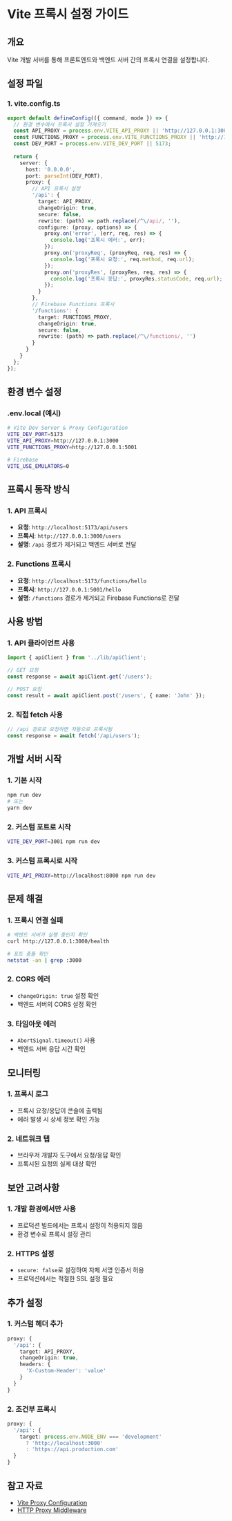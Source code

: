 # Vite 프록시 설정 가이드

## 개요
Vite 개발 서버를 통해 프론트엔드와 백엔드 서버 간의 프록시 연결을 설정합니다.

## 설정 파일

### 1. vite.config.ts
```typescript
export default defineConfig(({ command, mode }) => {
  // 환경 변수에서 프록시 설정 가져오기
  const API_PROXY = process.env.VITE_API_PROXY || 'http://127.0.0.1:3000';
  const FUNCTIONS_PROXY = process.env.VITE_FUNCTIONS_PROXY || 'http://127.0.0.1:5001';
  const DEV_PORT = process.env.VITE_DEV_PORT || 5173;
  
  return {
    server: {
      host: '0.0.0.0',
      port: parseInt(DEV_PORT),
      proxy: {
        // API 프록시 설정
        '/api': {
          target: API_PROXY,
          changeOrigin: true,
          secure: false,
          rewrite: (path) => path.replace(/^\/api/, ''),
          configure: (proxy, options) => {
            proxy.on('error', (err, req, res) => {
              console.log('프록시 에러:', err);
            });
            proxy.on('proxyReq', (proxyReq, req, res) => {
              console.log('프록시 요청:', req.method, req.url);
            });
            proxy.on('proxyRes', (proxyRes, req, res) => {
              console.log('프록시 응답:', proxyRes.statusCode, req.url);
            });
          }
        },
        // Firebase Functions 프록시
        '/functions': {
          target: FUNCTIONS_PROXY,
          changeOrigin: true,
          secure: false,
          rewrite: (path) => path.replace(/^\/functions/, '')
        }
      }
    }
  };
});
```

## 환경 변수 설정

### .env.local (예시)
```bash
# Vite Dev Server & Proxy Configuration
VITE_DEV_PORT=5173
VITE_API_PROXY=http://127.0.0.1:3000
VITE_FUNCTIONS_PROXY=http://127.0.0.1:5001

# Firebase
VITE_USE_EMULATORS=0
```

## 프록시 동작 방식

### 1. API 프록시
- **요청**: `http://localhost:5173/api/users`
- **프록시**: `http://127.0.0.1:3000/users`
- **설명**: `/api` 경로가 제거되고 백엔드 서버로 전달

### 2. Functions 프록시
- **요청**: `http://localhost:5173/functions/hello`
- **프록시**: `http://127.0.0.1:5001/hello`
- **설명**: `/functions` 경로가 제거되고 Firebase Functions로 전달

## 사용 방법

### 1. API 클라이언트 사용
```typescript
import { apiClient } from '../lib/apiClient';

// GET 요청
const response = await apiClient.get('/users');

// POST 요청
const result = await apiClient.post('/users', { name: 'John' });
```

### 2. 직접 fetch 사용
```typescript
// /api 경로로 요청하면 자동으로 프록시됨
const response = await fetch('/api/users');
```

## 개발 서버 시작

### 1. 기본 시작
```bash
npm run dev
# 또는
yarn dev
```

### 2. 커스텀 포트로 시작
```bash
VITE_DEV_PORT=3001 npm run dev
```

### 3. 커스텀 프록시로 시작
```bash
VITE_API_PROXY=http://localhost:8000 npm run dev
```

## 문제 해결

### 1. 프록시 연결 실패
```bash
# 백엔드 서버가 실행 중인지 확인
curl http://127.0.0.1:3000/health

# 포트 충돌 확인
netstat -an | grep :3000
```

### 2. CORS 에러
- `changeOrigin: true` 설정 확인
- 백엔드 서버의 CORS 설정 확인

### 3. 타임아웃 에러
- `AbortSignal.timeout()` 사용
- 백엔드 서버 응답 시간 확인

## 모니터링

### 1. 프록시 로그
- 프록시 요청/응답이 콘솔에 출력됨
- 에러 발생 시 상세 정보 확인 가능

### 2. 네트워크 탭
- 브라우저 개발자 도구에서 요청/응답 확인
- 프록시된 요청의 실제 대상 확인

## 보안 고려사항

### 1. 개발 환경에서만 사용
- 프로덕션 빌드에서는 프록시 설정이 적용되지 않음
- 환경 변수로 프록시 설정 관리

### 2. HTTPS 설정
- `secure: false`로 설정하여 자체 서명 인증서 허용
- 프로덕션에서는 적절한 SSL 설정 필요

## 추가 설정

### 1. 커스텀 헤더 추가
```typescript
proxy: {
  '/api': {
    target: API_PROXY,
    changeOrigin: true,
    headers: {
      'X-Custom-Header': 'value'
    }
  }
}
```

### 2. 조건부 프록시
```typescript
proxy: {
  '/api': {
    target: process.env.NODE_ENV === 'development' 
      ? 'http://localhost:3000' 
      : 'https://api.production.com'
  }
}
```

## 참고 자료
- [Vite Proxy Configuration](https://vitejs.dev/config/server-options.html#server-proxy)
- [HTTP Proxy Middleware](https://github.com/chimurai/http-proxy-middleware) 